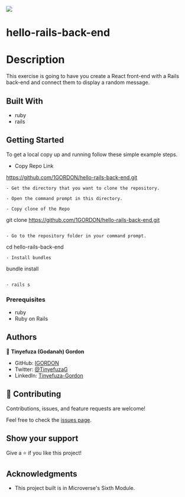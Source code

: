 ![](https://img.shields.io/badge/Microverse-blueviolet)

# hello-rails-back-end

# Description

This exercise is going to have you create a React front-end with a Rails back-end and connect them to display a random message.


## Built With

- ruby
- rails

## Getting Started

To get a local copy up and running follow these simple example steps.

- Copy Repo Link

https://github.com/1GORDON/hello-rails-back-end.git
```
- Get the directory that you want to clone the repository.

- Open the command prompt in this directory.

- Copy clone of the Repo

```
git clone https://github.com/1GORDON/hello-rails-back-end.git
```

- Go to the repository folder in your command prompt.

```
cd hello-rails-back-end
```
- Install bundles

```
bundle install
```

- rails s
```

### Prerequisites

- ruby
- Ruby on Rails
## Authors

👤 **Tinyefuza (Godanah) Gordon** 

- GitHub: [IGORDON](https://github.com/1GORDON)
- Twitter: [@TinyefuzaG](https://twitter.com/GTinyefuza) 
- LinkedIn: [Tinyefuza-Gordon](https://www.linkedin.com/in/tinyefuza-gordon/)




## 🤝 Contributing

Contributions, issues, and feature requests are welcome!

Feel free to check the [issues page](../../issues/).

## Show your support

Give a ⭐️ if you like this project!

## Acknowledgments

- This project built is in Microverse's Sixth Module.